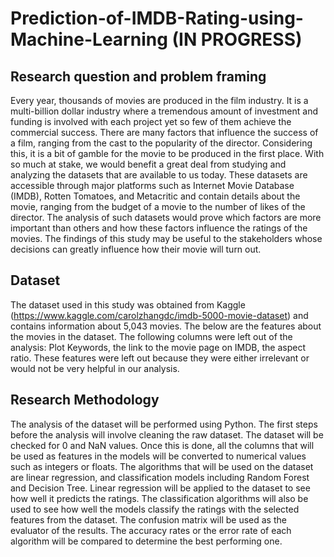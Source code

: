 # Prediction-of-IMDB-Rating-using-Machine-Learning (IN PROGRESS)

## Research question and problem framing
Every year, thousands of movies are produced in the film industry. It is a multi-billion dollar industry where a tremendous amount of investment and funding is involved with each project yet so few of them achieve the commercial success. There are many factors that influence the success of a film, ranging from the cast to the popularity of the director. Considering this, it is a bit of gamble for the movie to be produced in the first place. With so much at stake, we would benefit a great deal from studying and analyzing the datasets that are available to us today. These datasets are accessible through major platforms such as Internet Movie Database (IMDB), Rotten Tomatoes, and Metacritic and contain details about the movie, ranging from the budget of a movie to the number of likes of the director. The analysis of such datasets would prove which factors are more important than others and how these factors influence the ratings of the movies. The findings of this study may be useful to the stakeholders whose decisions can greatly influence how their movie will turn out.

## Dataset
The dataset used in this study was obtained from Kaggle (https://www.kaggle.com/carolzhangdc/imdb-5000-movie-dataset) and contains information about 5,043 movies. The below are the features about the movies in the dataset. The following columns were left out of the analysis: Plot Keywords, the link to the movie page on IMDB, the aspect ratio. These features were left out because they were either irrelevant or would not be very helpful in our analysis.

## Research Methodology
The analysis of the dataset will be performed using Python. The first steps before the analysis will involve cleaning the raw dataset. The dataset will be checked for 0 and NaN values. Once this is done, all the columns that will be used as features in the models will be converted to numerical values such as integers or floats. The algorithms that will be used on the dataset are linear regression, and classification models including Random Forest and Decision Tree. Linear regression will be applied to the dataset to see how well it predicts the ratings. The classification algorithms will also be used to see how well the models classify the ratings with the selected features from the dataset. The confusion matrix will be used as the evaluator of the results. The accuracy rates or the error rate of each algorithm will be compared to determine the best performing one.
